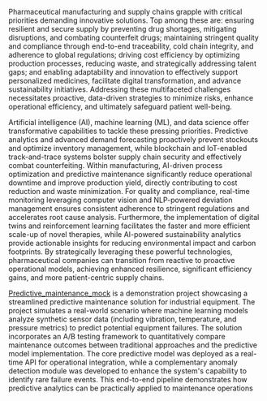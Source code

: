 Pharmaceutical manufacturing and supply chains grapple with critical priorities demanding innovative solutions. 
Top among these are: ensuring resilient and secure supply by preventing drug shortages, mitigating disruptions, 
and combating counterfeit drugs; maintaining stringent quality and compliance through end-to-end traceability, 
cold chain integrity, and adherence to global regulations; driving cost efficiency by optimizing production processes, 
reducing waste, and strategically addressing talent gaps; and enabling adaptability and innovation to effectively support personalized medicines, 
facilitate digital transformation, and advance sustainability initiatives. Addressing these multifaceted challenges necessitates proactive, 
data-driven strategies to minimize risks, enhance operational efficiency, and ultimately safeguard patient well-being.

Artificial intelligence (AI), machine learning (ML), and data science offer transformative capabilities to tackle these pressing priorities. 
Predictive analytics and advanced demand forecasting proactively prevent stockouts and optimize inventory management, 
while blockchain and IoT-enabled track-and-trace systems bolster supply chain security and effectively combat counterfeiting. 
Within manufacturing, AI-driven process optimization and predictive maintenance significantly reduce operational downtime and improve production yield, 
directly contributing to cost reduction and waste minimization. For quality and compliance, real-time monitoring leveraging computer vision 
and NLP-powered deviation management ensures consistent adherence to stringent regulations and accelerates root cause analysis. Furthermore, 
the implementation of digital twins and reinforcement learning facilitates the faster and more efficient scale-up of novel therapies, 
while AI-powered sustainability analytics provide actionable insights for reducing environmental impact and carbon footprints. 
By strategically leveraging these powerful technologies, pharmaceutical companies can transition from reactive to proactive operational models, 
achieving enhanced resilience, significant efficiency gains, and more patient-centric supply chains.

[Predictive_maintenance_mock](https://github.com/saral1230/AIML_applied_mocks/tree/main/predictive_maintenance_mock) is a demonstration project showcasing a streamlined predictive maintenance solution for industrial equipment. The project simulates a real-world scenario where machine learning models analyze synthetic sensor data (including vibration, temperature, and pressure metrics) to predict potential equipment failures. The solution incorporates an A/B testing framework to quantitatively compare maintenance outcomes between traditional approaches and the predictive model implementation. The core predictive model was deployed as a real-time API for operational integration, while a complementary anomaly detection module was developed to enhance the system's capability to identify rare failure events. This end-to-end pipeline demonstrates how predictive analytics can be practically applied to maintenance operations
